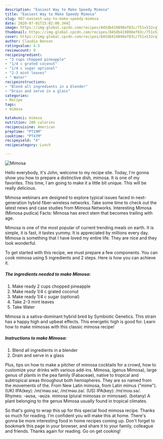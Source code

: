 ```yaml
---
description: "Easiest Way to Make Speedy Mimosa"
title: "Easiest Way to Make Speedy Mimosa"
slug: 967-easiest-way-to-make-speedy-mimosa
date: 2020-07-01T15:02:00.344Z
image: https://img-global.cpcdn.com/recipes/845db419898ef83c/751x532cq70/mimosa-recipe-main-photo.jpg
thumbnail: https://img-global.cpcdn.com/recipes/845db419898ef83c/751x532cq70/mimosa-recipe-main-photo.jpg
cover: https://img-global.cpcdn.com/recipes/845db419898ef83c/751x532cq70/mimosa-recipe-main-photo.jpg
author: Claudia Benson
ratingvalue: 4.5
reviewcount: 9
recipeingredient:
- "2 cups chopped pineapple"
- "1/4 c grated coconut"
- "1/4 c sugar optional"
- "2-3 mint leaves"
- " Water"
recipeinstructions:
- "Blend all ingredients in a blender"
- "Drain and serve in a glass"
categories:
- Recipe
tags:
- mimosa

katakunci: mimosa 
nutrition: 280 calories
recipecuisine: American
preptime: "PT19M"
cooktime: "PT47M"
recipeyield: "4"
recipecategory: Lunch

---
```



![Mimosa](https://img-global.cpcdn.com/recipes/845db419898ef83c/751x532cq70/mimosa-recipe-main-photo.jpg)

Hello everybody, it's John, welcome to my recipe site. Today, I'm gonna show you how to prepare a distinctive dish, mimosa. It is one of my favorites. This time, I am going to make it a little bit unique. This will be really delicious.

Mimosa webinars are designed to explore typical issues faced in next-generation hybrid fiber-wireless networks. Take some time to check out the latest news and case studies from Mimosa Networks. Interesting Mimosa (Mimosa pudica) Facts: Mimosa has erect stem that becomes trailing with age.

Mimosa is one of the most popular of current trending meals on earth. It is simple, it is fast, it tastes yummy. It is appreciated by millions every day. Mimosa is something that I have loved my entire life. They are nice and they look wonderful.


To get started with this recipe, we must prepare a few components. You can cook mimosa using 5 ingredients and 2 steps. Here is how you can achieve it.

<!--inarticleads1-->

##### The ingredients needed to make Mimosa:

1. Make ready 2 cups chopped pineapple
1. Make ready 1/4 c grated coconut
1. Make ready 1/4 c sugar (optional)
1. Take 2-3 mint leaves
1. Take  Water


Mimosa is a sativa-dominant hybrid bred by Symbiotic Genetics. This strain has a happy high and upbeat effects. This energetic high is good for. Learn how to make mimosas with this classic mimosa recipe! 

<!--inarticleads2-->

##### Instructions to make Mimosa:

1. Blend all ingredients in a blender
1. Drain and serve in a glass


Plus, tips on how to make a pitcher of mimosa cocktails for a crowd, how to customize your drinks with various add-ins. Mimosa, (genus Mimosa), large genus of plants in the pea family (Fabaceae), native to tropical and subtropical areas throughout both hemispheres. They are so named from the movements of the. From New Latin mimosa, from Latin mimus (&#34;mime&#34;). (UK) IPA(key): /mɪˈməʊ.sə/, /mɪˈməʊ.zə/. (US) IPA(key): /mɪˈmoʊ.sə/. Rhymes: -əʊsə, -əʊzə. mimosa (plural mimosas or mimosae). (botany) A plant belonging to the genus Mimosa usually found in tropical climates. 

So that's going to wrap this up for this special food mimosa recipe. Thanks so much for reading. I'm confident you will make this at home. There's gonna be more interesting food in home recipes coming up. Don't forget to bookmark this page in your browser, and share it to your family, colleague and friends. Thanks again for reading. Go on get cooking!

